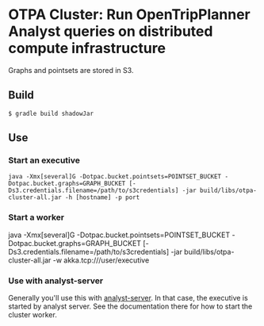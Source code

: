 # OTPA Cluster: Run OpenTripPlanner Analyst queries on distributed compute infrastructure

Graphs and pointsets are stored in S3.

## Build

    $ gradle build shadowJar

## Use
### Start an executive

    java -Xmx[several]G -Dotpac.bucket.pointsets=POINTSET_BUCKET -Dotpac.bucket.graphs=GRAPH_BUCKET [-Ds3.credentials.filename=/path/to/s3credentials] -jar build/libs/otpa-cluster-all.jar -h [hostname] -p port

### Start a worker

  java -Xmx[several]G -Dotpac.bucket.pointsets=POINTSET_BUCKET -Dotpac.bucket.graphs=GRAPH_BUCKET [-Ds3.credentials.filename=/path/to/s3credentials] -jar build/libs/otpa-cluster-all.jar -w akka.tcp://<executive>/user/executive

### Use with analyst-server

Generally you'll use this with [analyst-server](https://github.com/conveyal/analyst-server). In that case, the executive is
started by analyst server. See the documentation there for how to start the cluster worker.
